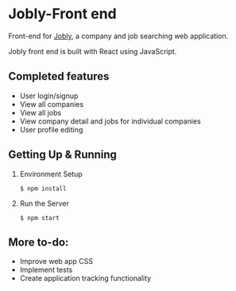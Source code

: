 # Jobly-Front end
Front-end for [Jobly](https://jobly-klin.surge.sh), a company and job searching web application. 

Jobly front end is built with React using JavaScript.

## Completed features
- User login/signup
- View all companies
- View all jobs
- View company detail and jobs for individual companies
- User profile editing

## Getting Up & Running
1. Environment Setup
    ```console
    $ npm install
    ``` 
2. Run the Server
    ```console
    $ npm start
    ```

## More to-do:
- Improve web app CSS
- Implement tests
- Create application tracking functionality

